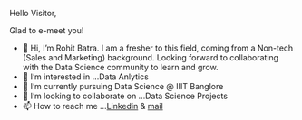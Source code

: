 Hello Visitor,

Glad to e-meet you!

- 👋 Hi, I’m Rohit Batra. I am a fresher to this field, coming from a Non-tech (Sales and Marketing) background. Looking forward to collaborating with the Data Science community to learn and grow.
- 👀 I’m interested in ...Data Anlytics
- 🌱 I’m currently pursuing Data Science @ IIIT Banglore
- 💞️ I’m looking to collaborate on ...Data Science Projects
- 📫 How to reach me ...[Linkedin](https://www.linkedin.com/in/rohit-batra/) & [mail](rohitbatra027@gmail.com)

<!---
roheet-batra/roheet-batra is a ✨ special ✨ repository because its `README.md` (this file) appears on your GitHub profile.
You can click the Preview link to take a look at your changes.
--->
